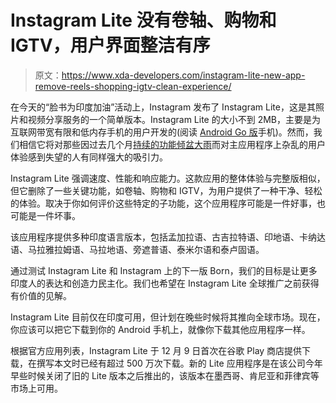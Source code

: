 # Instagram Lite 没有卷轴、购物和 IGTV，用户界面整洁有序

> 原文：<https://www.xda-developers.com/instagram-lite-new-app-remove-reels-shopping-igtv-clean-experience/>

在今天的“脸书为印度加油”活动上，Instagram 发布了 Instagram Lite，这是其照片和视频分享服务的一个简单版本。Instagram Lite 的大小不到 2MB，主要是为互联网带宽有限和低内存手机的用户开发的(阅读 [Android Go 版](https://www.xda-developers.com/google-announces-android-11-go-edition-2gb-ram-devices/)手机)。然而，我们相信它将对那些因过去几个月[持续的功能倾盆大雨](https://www.xda-developers.com/instagram-shop-from-reels/)而对主应用程序上杂乱的用户体验感到失望的人有同样强大的吸引力。

Instagram Lite 强调速度、性能和响应能力。这款应用的整体体验与完整版相似，但它删除了一些关键功能，如卷轴、购物和 IGTV，为用户提供了一种干净、轻松的体验。取决于你如何评价这些特定的子功能，这个应用程序可能是一件好事，也可能是一件坏事。

该应用程序提供多种印度语言版本，包括孟加拉语、古吉拉特语、印地语、卡纳达语、马拉雅拉姆语、马拉地语、旁遮普语、泰米尔语和泰卢固语。

通过测试 Instagram Lite 和 Instagram 上的下一版 Born，我们的目标是让更多印度人的表达和创造力民主化。我们也希望在 Instagram Lite 全球推广之前获得有价值的见解。

Instagram Lite 目前仅在印度可用，但计划在晚些时候将其推向全球市场。现在，你应该可以把它下载到你的 Android 手机上，就像你下载其他应用程序一样。

根据官方应用列表，Instagram Lite 于 12 月 9 日首次在谷歌 Play 商店提供下载，在撰写本文时已经有超过 500 万次下载。新的 Lite 应用程序是在该公司今年早些时候关闭了旧的 Lite 版本之后推出的，该版本在墨西哥、肯尼亚和菲律宾等市场上可用。